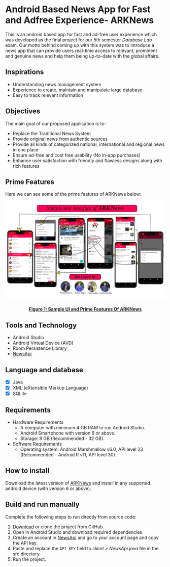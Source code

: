 # Android Based News App for Fast and Adfree Experience- ARKNews

This is an android based app for fast and ad-free user experience which was developed as the final project for our 5th semester _Database Lab_ exam. Our motto behind coming up with this system was to introduce a news app that can provide users real-time access to relevant, prominent and genuine news and help them being up-to-date with the global affairs.

## Inspirations

- Understanding news management system
- Experience to create, maintain and manipulate large database
- Easy to track relevant information

## Objectives

The main goal of our proposed application is to-

- Replace the Traditional News System
- Provide original news from authentic sources
- Provide all kinds of categorized national, international and regional news in one place
- Ensure ad-free and cost free usability (No in-app purchases)
- Enhance user satisfaction with friendly and flawless designs along with rich features

## Prime Features

Here we can see some of the prime features of ARKNews below: <br>

![ARKNews](https://github.com/amritoo/ARKNews/blob/main/ARKNews.png) <br>

<h4 align="center"> <ins> Figure 1: Sample UI and Prime Features Of ARKNews </ins> </h4>

## Tools and Technology

- Android Studio
- Android Virtual Device (AVD)
- Room Persistence Library
- [NewsApi](https://newsapi.org/)

## Language and database

- [x] Java
- [x] XML (eXtensible Markup Language)
- [x] SQLite

## Requirements

- Hardware Requirements
  - A computer with minimum 4 GB RAM to run Android Studio.
  - Android Smartphone with version 6 or above.
  - Storage: 8 GB (Recommended - 32 GB).<br>
- Software Requirements
  - Operating system: Android Marshmallow v6.0, API level 23 (Recommended - Android R v11, API level 30).

## How to install

Download the latest version of [ARKNews](https://github.com/amritoo/ARKNews/releases/) and install in any supported android device (with version 6 or above).

## Build and run manually

Complete the following steps to run directly from source code:

1. [Download](https://github.com/amritoo/ARKNews/archive/refs/heads/main.zip) or clone the project from GitHub.
2. Open in Android Studio and download required dependencies.
3. Create an account in [NewsApi](https://newsapi.org/register) and go to your account page and copy the API key.
4. Paste and replace the `API_KEY` field to _client > NewsApi.java_ file in the src directory.
5. Run the project.
